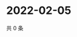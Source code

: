 # 2022-02-05

共 0 条

<!-- BEGIN WEIBO -->
<!-- 最后更新时间 Sat Feb 05 2022 10:14:08 GMT+0800 (China Standard Time) -->

<!-- END WEIBO -->
